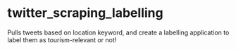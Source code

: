 # twitter_scraping_labelling
Pulls tweets based on location keyword, and create a labelling application to label them as tourism-relevant or not!
